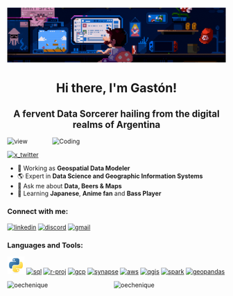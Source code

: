 ![MasterHead](https://github.com/oechenique/oechenique/blob/main/data/mario_banner.gif)
<h1 align="center">Hi there, I'm Gastón!</h1>

<h2 align="center">A fervent Data Sorcerer hailing from the digital realms of Argentina</h2>

<img align="right" alt="Coding" width="400" src="https://64.media.tumblr.com/ba114d240ed9d19e927a725cc599b038/tumblr_o8ol0qfp3d1r4gsiio1_1280.gifv">

<div align="left" style="margin-top: 10px;">
  <p><img src="https://komarev.com/ghpvc/?username=oechenique&label=Visitors&color=0e75b6&style=flat" alt="view" style="width: 10%;"/></p>
  <p><a href="https://twitter.com/gastonechenique" target="blank"><img src="https://img.shields.io/twitter/follow/gastonechenique?logo=x&style=for-the-badge" alt="x_twitter" style="width: 20%;" /></a></p>

  <ul>
    <li>🌱 Working as <strong>Geospatial Data Modeler</strong></li>
    <li>🌎 Expert in <strong>Data Science and Geographic Information Systems</strong></li>
    <li>🍻 Ask me about <strong>Data, Beers & Maps</strong></li>
    <li>🎌 Learning <strong>Japanese</strong>, <strong>Anime fan</strong> and <strong>Bass Player</strong></li>
  </ul>
</div>



<h3 align="left">Connect with me:</h3>
<p align="left">
<a href="https://linkedin.com/in/gaston-echenique" target="blank"><img align="center" src="https://raw.githubusercontent.com/rahuldkjain/github-profile-readme-generator/master/src/images/icons/Social/linked-in-alt.svg" alt="linkedin" height="30" width="40" /></a>
<a href="https://discord.com/channels/@gastonechenique" target="blank"><img align="center" src="https://static.vecteezy.com/system/resources/previews/018/930/718/original/discord-logo-discord-icon-transparent-free-png.png" alt="discord" height="55" width="55"/></a> <!-- Espacio en blanco -->
<a href="mailto:gastonechenique@gmail.com" target="_blank"><img align="center" src="https://ssl.gstatic.com/ui/v1/icons/mail/rfr/logo_gmail_lockup_dark_1x_r5.png" alt="gmail" height="30" width="90"/></a>
</p>

<h3 align="left">Languages and Tools:</h3>
<p align="left"> 
<a href="https://www.python.org" target="_blank" rel="noreferrer"> <img src="https://raw.githubusercontent.com/devicons/devicon/master/icons/python/python-original.svg" alt="python" width="40" height="40"/></a>
<a href="https://en.wikipedia.org/wiki/SQL" target="_blank" rel="noreferrer"> <img src="https://upload.wikimedia.org/wikipedia/commons/8/87/Sql_data_base_with_logo.png" alt="sql" width="90" height="40"/></a>
<a href="https://www.r-project.org/" target="_blank" rel="noreferrer"> <img src="https://www.r-project.org/Rlogo.png" alt="r-proj" width="50" height="40"/></a>
<a href="https://cloud.google.com" target="_blank" rel="noreferrer"> <img src="https://www.gstatic.com/devrel-devsite/prod/v0e0f589edd85502a40d78d7d0825db8ea5ef3b99ab4070381ee86977c9168730/cloud/images/cloud-logo.svg" alt="gcp" width="120" height="40"/></a>
<a href="https://azure.microsoft.com/en-us/products/synapse-analytics/" target="_blank" rel="noreferrer"> <img src="https://4.bp.blogspot.com/-94Ztma98Myk/XqSCbZgL9lI/AAAAAAAAGcM/cnPtvLH5bWsfVT26R0HXgtUuy9VK57S4ACLcBGAsYHQ/s1600/AzureSynapseAnalytics.png" alt="synapse" width="35" height="40"/></a>
<a href="https://aws.amazon.com/" target="_blank" rel="noreferrer"> <img src="https://a0.awsstatic.com/libra-css/images/logos/aws_smile-header-desktop-en-white_59x35.png" alt="aws" width="55" height="30"/></a>
<a href="https://www.qgis.org" target="_blank" rel="noreferrer"> <img src="https://www.qgis.org/es/_static/logo.png" alt="qgis" width="40" height="40"/></a> 
<a href="https://spark.apache.org/" target="_blank" rel="noreferrer"> <img src="https://upload.wikimedia.org/wikipedia/commons/f/f3/Apache_Spark_logo.svg" alt="spark" width="80" height="40"/></a>
<a href="https://geopandas.org/en/stable/" target="_blank" rel="noreferrer"> <img src="https://geopandas.org/en/stable/_static/geopandas_logo_web.svg" alt="geopandas" width="120" height="40"/></a>

<div style="display: flex; justify-content: space-between;">
  <img align="center" src="https://github-readme-stats.vercel.app/api?username=oechenique&show_icons=true&locale=en" alt="oechenique" width="400" />

  <img align="center" src="https://github-readme-streak-stats.herokuapp.com/?user=oechenique" alt="oechenique" width="420" />
</div>
